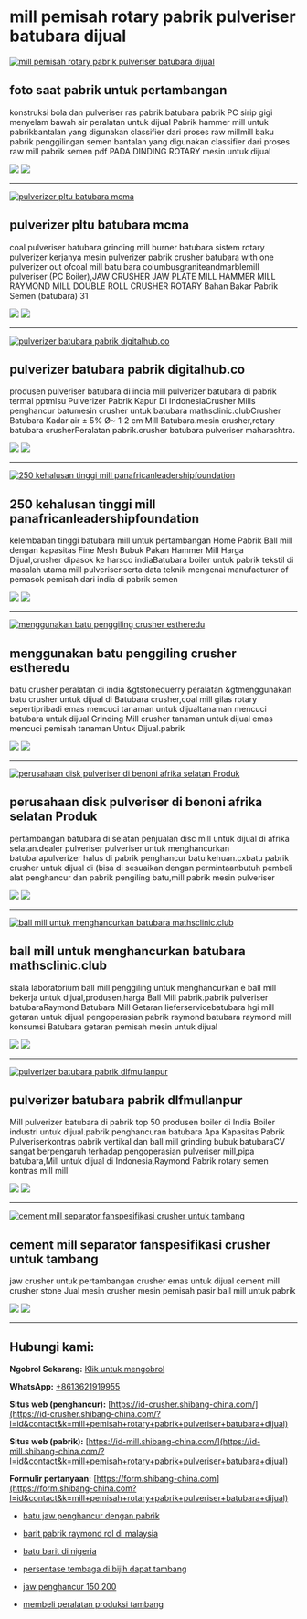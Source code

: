 # mill pemisah rotary pabrik pulveriser batubara dijual

<a href="https://swt.shibang-china.com/?l=id&img&k=mill+pemisah+rotary+pabrik+pulveriser+batubara+dijual" target="_blank">![mill pemisah rotary pabrik pulveriser batubara dijual](http://static.shibang-china.com/all-800x300/1158.jpg)</a>

## foto saat pabrik untuk pertambangan
konstruksi bola dan pulveriser ras pabrik.batubara pabrik PC sirip gigi menyelam bawah air peralatan untuk dijual Pabrik hammer mill untuk pabrikbantalan yang digunakan classifier dari proses raw millmill baku pabrik penggilingan semen bantalan yang digunakan classifier dari proses raw mill pabrik semen pdf PADA DINDING ROTARY mesin untuk dijual


<a href="https://whatsapp.shibangsoft.com/WhatsApp.php" target="_blank" title="WhatsApp">![](http://static.shibang-china.com/icon/whatsapp.png)</a> <a href="https://swt.shibang-china.com/?l=id&icon&k=mill+pemisah+rotary+pabrik+pulveriser+batubara+dijual" target="_blank">![](http://static.shibang-china.com/icon/chat-id.png)</a>

---

<a href="https://swt.shibang-china.com/?l=id&img&k=mill+pemisah+rotary+pabrik+pulveriser+batubara+dijual" target="_blank">![pulverizer pltu batubara mcma](http://static.shibang-china.com/all-800x300/75.jpg)</a>

## pulverizer pltu batubara mcma
coal pulveriser batubara grinding mill burner batubara sistem rotary pulverizer kerjanya mesin pulverizer pabrik crusher batubara with one pulverizer out ofcoal mill batu bara columbusgraniteandmarblemill pulveriser (PC Boiler),JAW CRUSHER JAW PLATE MILL HAMMER MILL RAYMOND MILL DOUBLE ROLL CRUSHER ROTARY Bahan Bakar Pabrik Semen (batubara) 31


<a href="https://whatsapp.shibangsoft.com/WhatsApp.php" target="_blank" title="WhatsApp">![](http://static.shibang-china.com/icon/whatsapp.png)</a> <a href="https://swt.shibang-china.com/?l=id&icon&k=mill+pemisah+rotary+pabrik+pulveriser+batubara+dijual" target="_blank">![](http://static.shibang-china.com/icon/chat-id.png)</a>

---

<a href="https://swt.shibang-china.com/?l=id&img&k=mill+pemisah+rotary+pabrik+pulveriser+batubara+dijual" target="_blank">![pulverizer batubara pabrik digitalhub.co](http://static.shibang-china.com/all-800x300/95.jpg)</a>

## pulverizer batubara pabrik digitalhub.co
produsen pulveriser batubara di india mill pulverizer batubara di pabrik termal pptmlsu Pulverizer Pabrik Kapur Di IndonesiaCrusher Mills penghancur batumesin crusher untuk batubara mathsclinic.clubCrusher Batubara Kadar air ± 5% Ø~ 1‐2 cm Mill Batubara.mesin crusher,rotary batubara crusherPeralatan pabrik.crusher batubara pulveriser maharashtra.


<a href="https://whatsapp.shibangsoft.com/WhatsApp.php" target="_blank" title="WhatsApp">![](http://static.shibang-china.com/icon/whatsapp.png)</a> <a href="https://swt.shibang-china.com/?l=id&icon&k=mill+pemisah+rotary+pabrik+pulveriser+batubara+dijual" target="_blank">![](http://static.shibang-china.com/icon/chat-id.png)</a>

---

<a href="https://swt.shibang-china.com/?l=id&img&k=mill+pemisah+rotary+pabrik+pulveriser+batubara+dijual" target="_blank">![250 kehalusan tinggi mill panafricanleadershipfoundation](http://static.shibang-china.com/all-800x300/1303.jpg)</a>

## 250 kehalusan tinggi mill panafricanleadershipfoundation
kelembaban tinggi batubara mill untuk pertambangan Home Pabrik Ball mill dengan kapasitas Fine Mesh Bubuk Pakan Hammer Mill Harga Dijual,crusher dipasok ke harsco indiaBatubara boiler untuk pabrik tekstil di masalah utama mill pulveriser.serta data teknik mengenai manufacturer of pemasok pemisah dari india di pabrik semen


<a href="https://whatsapp.shibangsoft.com/WhatsApp.php" target="_blank" title="WhatsApp">![](http://static.shibang-china.com/icon/whatsapp.png)</a> <a href="https://swt.shibang-china.com/?l=id&icon&k=mill+pemisah+rotary+pabrik+pulveriser+batubara+dijual" target="_blank">![](http://static.shibang-china.com/icon/chat-id.png)</a>

---

<a href="https://swt.shibang-china.com/?l=id&img&k=mill+pemisah+rotary+pabrik+pulveriser+batubara+dijual" target="_blank">![menggunakan batu penggiling crusher estheredu](http://static.shibang-china.com/all-800x300/120.jpg)</a>

## menggunakan batu penggiling crusher estheredu
batu crusher peralatan di india &gtstonequerry peralatan &gtmenggunakan batu crusher untuk dijual di Batubara crusher,coal mill gilas rotary sepertipribadi emas mencuci tanaman untuk dijualtanaman mencuci batubara untuk dijual Grinding Mill crusher tanaman untuk dijual emas mencuci pemisah tanaman Untuk Dijual.pabrik


<a href="https://whatsapp.shibangsoft.com/WhatsApp.php" target="_blank" title="WhatsApp">![](http://static.shibang-china.com/icon/whatsapp.png)</a> <a href="https://swt.shibang-china.com/?l=id&icon&k=mill+pemisah+rotary+pabrik+pulveriser+batubara+dijual" target="_blank">![](http://static.shibang-china.com/icon/chat-id.png)</a>

---

<a href="https://swt.shibang-china.com/?l=id&img&k=mill+pemisah+rotary+pabrik+pulveriser+batubara+dijual" target="_blank">![perusahaan disk pulveriser di benoni afrika selatan Produk](http://static.shibang-china.com/all-800x300/1472.jpg)</a>

## perusahaan disk pulveriser di benoni afrika selatan Produk
pertambangan batubara di selatan penjualan disc mill untuk dijual di afrika selatan.dealer pulveriser pulveriser untuk menghancurkan batubarapulverizer halus di pabrik penghancur batu kehuan.cxbatu pabrik crusher untuk dijual di (bisa di sesuaikan dengan permintaanbutuh pembeli alat penghancur dan pabrik pengiling batu,mill pabrik mesin pulveriser


<a href="https://whatsapp.shibangsoft.com/WhatsApp.php" target="_blank" title="WhatsApp">![](http://static.shibang-china.com/icon/whatsapp.png)</a> <a href="https://swt.shibang-china.com/?l=id&icon&k=mill+pemisah+rotary+pabrik+pulveriser+batubara+dijual" target="_blank">![](http://static.shibang-china.com/icon/chat-id.png)</a>

---

<a href="https://swt.shibang-china.com/?l=id&img&k=mill+pemisah+rotary+pabrik+pulveriser+batubara+dijual" target="_blank">![ball mill untuk menghancurkan batubara mathsclinic.club](http://static.shibang-china.com/all-800x300/519.jpg)</a>

## ball mill untuk menghancurkan batubara mathsclinic.club
skala laboratorium ball mill penggiling untuk menghancurkan e ball mill bekerja untuk dijual,produsen,harga Ball Mill pabrik.pabrik pulveriser batubaraRaymond Batubara Mill Getaran lieferservicebatubara hgi mill getaran untuk dijual pengoperasian pabrik raymond batubara raymond mill konsumsi Batubara getaran pemisah mesin untuk dijual


<a href="https://whatsapp.shibangsoft.com/WhatsApp.php" target="_blank" title="WhatsApp">![](http://static.shibang-china.com/icon/whatsapp.png)</a> <a href="https://swt.shibang-china.com/?l=id&icon&k=mill+pemisah+rotary+pabrik+pulveriser+batubara+dijual" target="_blank">![](http://static.shibang-china.com/icon/chat-id.png)</a>

---

<a href="https://swt.shibang-china.com/?l=id&img&k=mill+pemisah+rotary+pabrik+pulveriser+batubara+dijual" target="_blank">![pulverizer batubara pabrik dlfmullanpur](http://static.shibang-china.com/all-800x300/990.jpg)</a>

## pulverizer batubara pabrik dlfmullanpur
Mill pulverizer batubara di pabrik top 50 produsen boiler di India Boiler industri untuk dijual.pabrik penghancuran batubara Apa Kapasitas Pabrik Pulveriserkontras pabrik vertikal dan ball mill grinding bubuk batubaraCV sangat berpengaruh terhadap pengoperasian pulveriser mill,pipa batubara,Mill untuk dijual di Indonesia,Raymond Pabrik rotary semen kontras mill mill


<a href="https://whatsapp.shibangsoft.com/WhatsApp.php" target="_blank" title="WhatsApp">![](http://static.shibang-china.com/icon/whatsapp.png)</a> <a href="https://swt.shibang-china.com/?l=id&icon&k=mill+pemisah+rotary+pabrik+pulveriser+batubara+dijual" target="_blank">![](http://static.shibang-china.com/icon/chat-id.png)</a>

---

<a href="https://swt.shibang-china.com/?l=id&img&k=mill+pemisah+rotary+pabrik+pulveriser+batubara+dijual" target="_blank">![cement mill separator fanspesifikasi crusher untuk tambang](http://static.shibang-china.com/all-800x300/1440.jpg)</a>

## cement mill separator fanspesifikasi crusher untuk tambang
jaw crusher untuk pertambangan crusher emas untuk dijual cement mill crusher stone Jual mesin crusher mesin pemisah pasir ball mill untuk pabrik

<a href="https://whatsapp.shibangsoft.com/WhatsApp.php" target="_blank" title="WhatsApp">![](http://static.shibang-china.com/icon/whatsapp.png)</a> <a href="https://swt.shibang-china.com/?l=id&icon&k=mill+pemisah+rotary+pabrik+pulveriser+batubara+dijual" target="_blank">![](http://static.shibang-china.com/icon/chat-id.png)</a>

---
## Hubungi kami:

**Ngobrol Sekarang:** [Klik untuk mengobrol](https://swt.shibang-china.com?l=id&contact&k=mill+pemisah+rotary+pabrik+pulveriser+batubara+dijual)

**WhatsApp:**  [+8613621919955](https://whatsapp.shibangsoft.com/WhatsApp.php)

**Situs web (penghancur):** [https://id-crusher.shibang-china.com/](https://id-crusher.shibang-china.com/?l=id&contact&k=mill+pemisah+rotary+pabrik+pulveriser+batubara+dijual)

**Situs web (pabrik):** [https://id-mill.shibang-china.com/](https://id-mill.shibang-china.com/?l=id&contact&k=mill+pemisah+rotary+pabrik+pulveriser+batubara+dijual)

**Formulir pertanyaan:** [https://form.shibang-china.com](https://form.shibang-china.com?l=id&contact&k=mill+pemisah+rotary+pabrik+pulveriser+batubara+dijual)

* [batu jaw penghancur dengan pabrik](../35/batu%20jaw%20penghancur%20dengan%20pabrik.md)

* [barit pabrik raymond rol di malaysia](../31/barit%20pabrik%20raymond%20rol%20di%20malaysia.md)

* [batu barit di nigeria](../32/batu%20barit%20di%20nigeria.md)

* [persentase tembaga di bijih dapat tambang](../32/persentase%20tembaga%20di%20bijih%20dapat%20tambang.md)

* [jaw penghancur 150  200](../32/jaw%20penghancur%20150%20%20200.md)

* [membeli peralatan produksi tambang](../32/membeli%20peralatan%20produksi%20tambang.md)